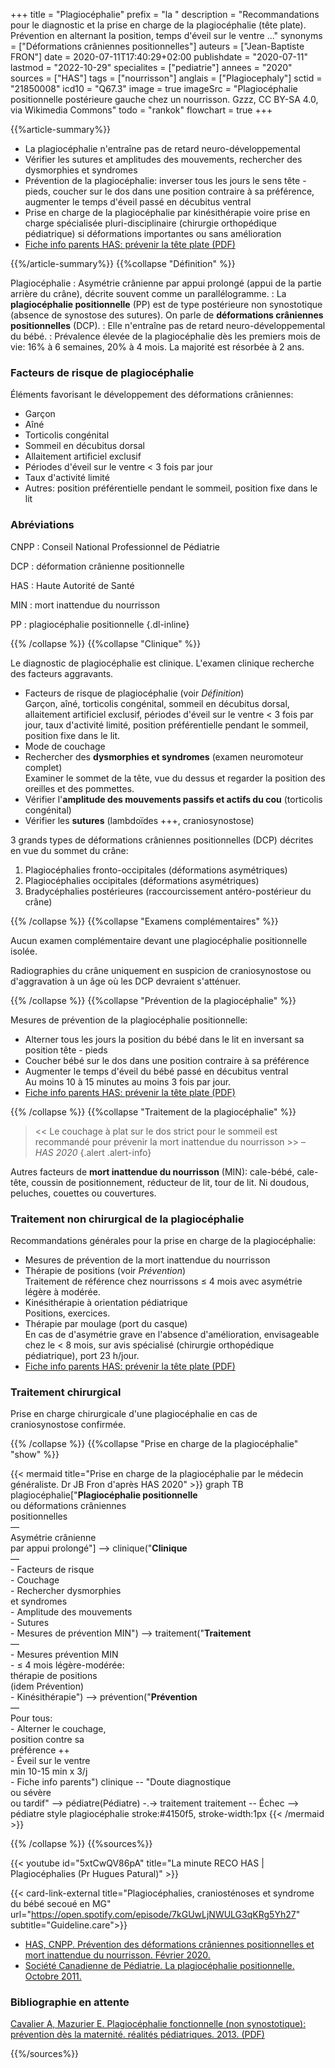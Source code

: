 +++
title = "Plagiocéphalie"
prefix = "la "
description = "Recommandations pour le diagnostic et la prise en charge de la plagiocéphalie (tête plate). Prévention en alternant la position, temps d'éveil sur le ventre ..."
synonyms = ["Déformations crâniennes positionnelles"]
auteurs = ["Jean-Baptiste FRON"]
date = 2020-07-11T17:40:29+02:00
publishdate = "2020-07-11"
lastmod = "2022-10-29"
specialites = ["pediatrie"]
annees = "2020"
sources = ["HAS"]
tags = ["nourrisson"]
anglais = ["Plagiocephaly"]
sctid = "21850008"
icd10 = "Q67.3"
image = true
imageSrc = "Plagiocéphalie positionnelle postérieure gauche chez un nourrisson. Gzzz, CC BY-SA 4.0, via Wikimedia Commons"
todo = "rankok"
flowchart = true
+++

{{%article-summary%}}

- La plagiocéphalie n'entraîne pas de retard neuro-développemental
- Vérifier les sutures et amplitudes des mouvements, rechercher des dysmorphies et syndromes
- Prévention de la plagiocéphalie: inverser tous les jours le sens tête - pieds, coucher sur le dos dans une position contraire à sa préférence, augmenter le temps d'éveil passé en décubitus ventral
- Prise en charge de la plagiocéphalie par kinésithérapie voire prise en charge spécialisée pluri-disciplinaire (chirurgie orthopédique pédiatrique) si déformations importantes ou sans amélioration
- [Fiche info parents HAS: prévenir la tête plate (PDF)](https://www.has-sante.fr/upload/docs/application/pdf/2021-01/recto_a4-vdef_20210107.pdf)

{{%/article-summary%}}
{{%collapse "Définition" %}}

Plagiocéphalie
: Asymétrie crânienne par appui prolongé (appui de la partie arrière du crâne), décrite souvent comme un parallélogramme.
: La **plagiocéphalie positionnelle** (PP) est de type postérieure non synostotique (absence de synostose des sutures). On parle de **déformations crâniennes positionnelles** (DCP).
: Elle n'entraîne pas de retard neuro-développemental du bébé.
: Prévalence élevée de la plagiocéphalie dès les premiers mois de vie: 16% à 6 semaines, 20% à 4 mois. La majorité est résorbée à 2 ans.

### Facteurs de risque de plagiocéphalie

Éléments favorisant le développement des déformations crâniennes:

- Garçon
- Aîné
- Torticolis congénital
- Sommeil en décubitus dorsal
- Allaitement artificiel exclusif
- Périodes d'éveil sur le ventre < 3 fois par jour
- Taux d'activité limité
- Autres: position préférentielle pendant le sommeil, position fixe dans le lit

### Abréviations

CNPP
: Conseil National Professionnel de Pédiatrie

DCP
: déformation crânienne positionnelle

HAS
: Haute Autorité de Santé

MIN
: mort inattendue du nourrisson

PP
: plagiocéphalie positionnelle
{.dl-inline}

{{% /collapse %}}
{{%collapse "Clinique" %}}

Le diagnostic de plagiocéphalie est clinique. L'examen clinique recherche des facteurs aggravants.

- Facteurs de risque de plagiocéphalie (voir *Définition*)  
  Garçon, aîné, torticolis congénital, sommeil en décubitus dorsal, allaitement artificiel exclusif, périodes d'éveil sur le ventre < 3 fois par jour, taux d'activité limité, position préférentielle pendant le sommeil, position fixe dans le lit.
- Mode de couchage
- Rechercher des **dysmorphies et syndromes** (examen neuromoteur complet)  
  Examiner le sommet de la tête, vue du dessus et regarder la position des oreilles et des pommettes.
- Vérifier l'**amplitude des mouvements passifs et actifs du cou** (torticolis congénital)
- Vérifier les **sutures** (lambdoïdes +++, craniosynostose)

3 grands types de déformations crâniennes positionnelles (DCP) décrites en vue du sommet du crâne:

1. Plagiocéphalies fronto-occipitales (déformations asymétriques)
2. Plagiocéphalies occipitales (déformations asymétriques)
3. Bradycéphalies postérieures (raccourcissement antéro-postérieur du crâne)

{{% /collapse %}}
{{%collapse "Examens complémentaires" %}}

Aucun examen complémentaire devant une plagiocéphalie positionnelle isolée.

Radiographies du crâne uniquement en suspicion de craniosynostose ou d'aggravation à un âge où les DCP devraient s'atténuer.

{{% /collapse %}}
{{%collapse "Prévention de la plagiocéphalie" %}}

Mesures de prévention de la plagiocéphalie positionnelle:

- Alterner tous les jours la position du bébé dans le lit en inversant sa position tête - pieds
- Coucher bébé sur le dos dans une position contraire à sa préférence
- Augmenter le temps d'éveil du bébé passé en décubitus ventral  
  Au moins 10 à 15 minutes au moins 3 fois par jour.
- [Fiche info parents HAS: prévenir la tête plate (PDF)](https://www.has-sante.fr/upload/docs/application/pdf/2021-01/recto_a4-vdef_20210107.pdf)

{{% /collapse %}}
{{%collapse "Traitement de la plagiocéphalie" %}}

> << Le couchage à plat sur le dos strict pour le sommeil est recommandé pour prévenir la mort inattendue du nourrisson >> – *HAS 2020*
{.alert .alert-info}

Autres facteurs de **mort inattendue du nourrisson** (MIN): cale-bébé, cale-tête, coussin de positionnement, réducteur de lit, tour de lit. Ni doudous, peluches, couettes ou couvertures.

### Traitement non chirurgical de la plagiocéphalie

Recommandations générales pour la prise en charge de la plagiocéphalie:

- Mesures de prévention de la mort inattendue du nourrisson
- Thérapie de positions (voir *Prévention*)  
  Traitement de référence chez nourrissons ≤ 4 mois avec asymétrie légère à modérée.
- Kinésithérapie à orientation pédiatrique  
  Positions, exercices.
- Thérapie par moulage (port du casque)  
  En cas de d'asymétrie grave en l'absence d'amélioration, envisageable chez le < 8 mois, sur avis spécialisé (chirurgie orthopédique pédiatrique), port 23 h/jour.
- [Fiche info parents HAS: prévenir la tête plate (PDF)](https://www.has-sante.fr/upload/docs/application/pdf/2021-01/recto_a4-vdef_20210107.pdf)

### Traitement chirurgical

Prise en charge chirurgicale d'une plagiocéphalie en cas de craniosynostose confirmée.

{{% /collapse %}}
{{%collapse "Prise en charge de la plagiocéphalie" "show" %}}

{{< mermaid title="Prise en charge de la plagiocéphalie par le médecin généraliste. Dr JB Fron d'après HAS 2020" >}}
graph TB
  plagiocéphalie["<b>Plagiocéphalie positionnelle</b><br>ou déformations crâniennes<br>positionnelles<br>—<br>Asymétrie crânienne<br>par appui prolongé"] --> clinique("<b>Clinique</b><br>—<br>- Facteurs de risque<br>- Couchage<br>- Rechercher dysmorphies<br>et syndromes<br>- Amplitude des mouvements<br>- Sutures<br>- Mesures de prévention MIN") --> traitement("<b>Traitement</b><br>—<br>- Mesures prévention MIN<br>- ≤ 4 mois légère-modérée:<br>thérapie de positions<br>(idem Prévention)<br>- Kinésithérapie") --> prévention("<b>Prévention</b><br>—<br>Pour tous:<br>- Alterner le couchage,<br>position contre sa<br>préférence ++<br>- Éveil sur le ventre<br>min 10-15 min x 3/j<br>- Fiche info parents")
  clinique -- "Doute diagnostique<br>ou sévère<br>ou tardif" --> pédiatre(Pédiatre) -.-> traitement
  traitement -- Échec --> pédiatre
  style plagiocéphalie stroke:#4150f5, stroke-width:1px
{{< /mermaid >}}

{{% /collapse %}}
{{%sources%}}

{{< youtube id="5xtCwQV86pA" title="La minute RECO HAS | Plagiocéphalies (Pr Hugues Patural)" >}}

{{< card-link-external title="Plagiocéphalies, craniosténoses et syndrome du bébé secoué en MG" url="https://open.spotify.com/episode/7kGUwLjNWULG3qKRg5Yh27" subtitle="Guideline.care">}}

- [HAS, CNPP. Prévention des déformations crâniennes positionnelles et mort inattendue du nourrisson. Février 2020.](https://www.has-sante.fr/jcms/p_3151574/fr/prevention-des-deformations-craniennes-positionnelles-dcp-et-mort-inattendue-du-nourrisson)
- [Société Canadienne de Pédiatrie. La plagiocéphalie positionnelle. Octobre 2011.](https://www.ncbi.nlm.nih.gov/pmc/articles/PMC3202395/)

### Bibliographie en attente

[Cavalier A, Mazurier E. Plagiocéphalie fonctionnelle (non synostotique): prévention dès la maternité. réalités pédiatriques. 2013. (PDF)](https://afpa.org/content/uploads/2017/08/Cavalier_plagiocephalie_-RealitesPediatriques.pdf)

{{%/sources%}}
